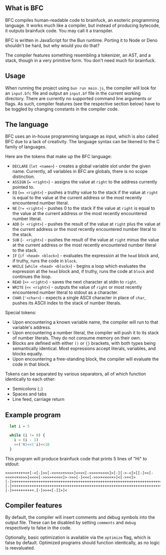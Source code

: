 ## What is BFC

BFC compiles human-readable code to brainfuck, an esoteric programming language. It works much like a compiler, but instead of producing bytecode, it outputs brainfuck code. You may call it a transpiler.

BFC is written in JavaScript for the Bun runtime. Porting it to Node or Deno shouldn't be hard, but why would you do that?

The compiler features something resembling a tokenizer, an AST, and a stack, though in a very primitive form. You don't need much for brainfuck.

## Usage

When running the project using `bun run main.js`, the compiler will look for an `input.bfc` file and output an `input.bf` file in the current working directory. There are currently no supported command line arguments or flags. As such, compiler features (see the respective section below) have to be toggled by changing constants in the compiler code.

## The language

BFC uses an in-house programming language as input, which is also called BFC due to a lack of creativity. The language syntax can be likened to the C family of languages.

Here are the tokens that make up the BFC language:

  - `DECLARE` (`let <name>`) - creates a global variable slot under the given name. Currently, all variables in BFC are globals, there is no scope distinction.
  - `ASSIGN` (`= <right>`) - assigns the value at `right` to the address currently pointed to.
  - `EQ` (`== <right>`) - pushes a truthy value to the stack if the value at `right` is equal to the value at the current address or the most recently encountered number literal.
  - `NE` (`!= <right>`) - pushes 0 to the stack if the value at `right` is equal to the value at the current address or the most recently encountered number literal.
  - `ADD` (`+ <right>`) - pushes the result of the value at `right` plus the value at the current address or the most recently encountered number literal to the stack.
  - `SUB` (`- <right>`) - pushes the result of the value at `right` minus the value at the current address or the most recently encountered number literal to the stack.
  - `IF` (`if <head> <block>`) - evaluates the expression at the `head` block and, if truthy, runs the code in `block`.
  - `WHILE` (`while <head> <block>`) - begins a loop which evaluates the expression at the `head` block and, if truthy, runs the code at `block` and continues the loop.
  - `READ` (`>> <right>`) - saves the next character at stdin to `right`.
  - `WRITE` (`<< <right>`) - outputs the value of `right` or most recently encountered number literal to stdout as a character.
  - `CHAR` (`'<char>`) - expects a single ASCII character in place of `char`, pushes its ASCII index to the stack of number literals.

Special tokens:

  - Upon encountering a known variable name, the compiler will run to that variable's address.
  - Upon encountering a number literal, the compiler will push it to its stack of number literals. They do not consume memory on their own.
  - Blocks are defined with either `()` or `{}` brackets, with both types being semantically identical. Most expressions accept literals, variables, and blocks equally.
  - Upon encountering a free-standing block, the compiler will evaluate the code in that block.

Tokens can be separated by various separators, all of which function identically to each other:

  - Semicolons (`;`)
  - Spaces and tabs
  - Line feed, carriage return

## Example program
```js
  let i = 5

  while (i != 0) {
    i = (i - 1)
    <<('H)<<('i)<<10
  }
```
This program will produce brainfuck code that prints 5 lines of "Hi" to stdout:
```b
>>>>+++++<+[-<[-]>>[-<<+<<+>>>>]<<<<[->>>>+<<<<]>[-][->-<]>[[-]>>[-<<<+<+>>>>]<<<<[->>>>+<<<<]>->>>[-]<<<[->>>+<<<<+>]<[->+<]>[-]++++++++++++++++++++++++++++++++++++++++++++++++++++++++++++++++++++++++.[-]+++++++++++++++++++++++++++++++++++++++++++++++++++++++++++++++++++++++++++++++++++++++++++++++++++++++++.[-]++++++++++.[-]>>+<[-]]>]<
```

## Compiler features

By default, the compiler will insert comments and debug symbols into the output file. These can be disabled by setting `comments` and `debug` respectively to false in the code.

Optionally, basic optimization is available via the `optimize` flag, which is false by default. Optimized programs should function identically, as no logic is reevaluated.
